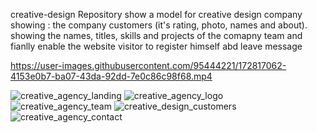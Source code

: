 creative-design Repository show a model for creative design company showing :
the company customers (it's rating, photo, names and about).
showing the names, titles, skills and projects of the comapny team
and fianlly enable the website visitor to register himself abd leave message 



https://user-images.githubusercontent.com/95444221/172817062-4153e0b7-ba07-43da-92dd-7e0c86c98f68.mp4

![creative_agency_landing](https://user-images.githubusercontent.com/95444221/172817274-c8a3a8c5-f208-4301-a04c-15c364abffb2.png)
![creative_agency_logo](https://user-images.githubusercontent.com/95444221/172817285-8bd3d211-8512-4004-bc1c-34b256220598.png)
![creative_agency_team](https://user-images.githubusercontent.com/95444221/172817305-e8b6a41b-13ba-42bc-addc-9f33bee531c5.png)
![creative_design_customers](https://user-images.githubusercontent.com/95444221/172817325-5c3d5c82-ef5e-4a40-8318-3c07c5b3d44c.png)
![creative_agency_contact](https://user-images.githubusercontent.com/95444221/172817263-4bba321c-5d66-4172-b8b3-6734310ca4e4.png)

